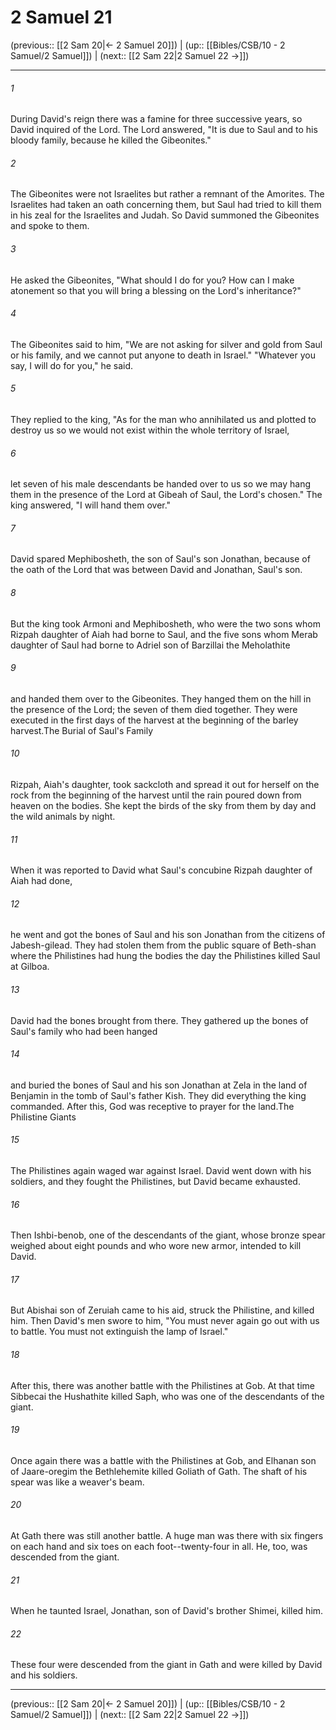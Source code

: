 # 2 Samuel 21

(previous:: [[2 Sam 20|← 2 Samuel 20]]) | (up:: [[Bibles/CSB/10 - 2 Samuel/2 Samuel]]) | (next:: [[2 Sam 22|2 Samuel 22 →]])

***


###### 1 
During David's reign there was a famine for three successive years, so David inquired of the Lord. The Lord answered, "It is due to Saul and to his bloody family, because he killed the Gibeonites." 

###### 2 
The Gibeonites were not Israelites but rather a remnant of the Amorites. The Israelites had taken an oath concerning them, but Saul had tried to kill them in his zeal for the Israelites and Judah. So David summoned the Gibeonites and spoke to them. 

###### 3 
He asked the Gibeonites, "What should I do for you? How can I make atonement so that you will bring a blessing on the Lord's inheritance?" 

###### 4 
The Gibeonites said to him, "We are not asking for silver and gold from Saul or his family, and we cannot put anyone to death in Israel." "Whatever you say, I will do for you," he said. 

###### 5 
They replied to the king, "As for the man who annihilated us and plotted to destroy us so we would not exist within the whole territory of Israel, 

###### 6 
let seven of his male descendants be handed over to us so we may hang them in the presence of the Lord at Gibeah of Saul, the Lord's chosen." The king answered, "I will hand them over." 

###### 7 
David spared Mephibosheth, the son of Saul's son Jonathan, because of the oath of the Lord that was between David and Jonathan, Saul's son. 

###### 8 
But the king took Armoni and Mephibosheth, who were the two sons whom Rizpah daughter of Aiah had borne to Saul, and the five sons whom Merab daughter of Saul had borne to Adriel son of Barzillai the Meholathite 

###### 9 
and handed them over to the Gibeonites. They hanged them on the hill in the presence of the Lord; the seven of them died together. They were executed in the first days of the harvest at the beginning of the barley harvest.The Burial of Saul's Family 

###### 10 
Rizpah, Aiah's daughter, took sackcloth and spread it out for herself on the rock from the beginning of the harvest until the rain poured down from heaven on the bodies. She kept the birds of the sky from them by day and the wild animals by night. 

###### 11 
When it was reported to David what Saul's concubine Rizpah daughter of Aiah had done, 

###### 12 
he went and got the bones of Saul and his son Jonathan from the citizens of Jabesh-gilead. They had stolen them from the public square of Beth-shan where the Philistines had hung the bodies the day the Philistines killed Saul at Gilboa. 

###### 13 
David had the bones brought from there. They gathered up the bones of Saul's family who had been hanged 

###### 14 
and buried the bones of Saul and his son Jonathan at Zela in the land of Benjamin in the tomb of Saul's father Kish. They did everything the king commanded. After this, God was receptive to prayer for the land.The Philistine Giants 

###### 15 
The Philistines again waged war against Israel. David went down with his soldiers, and they fought the Philistines, but David became exhausted. 

###### 16 
Then Ishbi-benob, one of the descendants of the giant, whose bronze spear weighed about eight pounds and who wore new armor, intended to kill David. 

###### 17 
But Abishai son of Zeruiah came to his aid, struck the Philistine, and killed him. Then David's men swore to him, "You must never again go out with us to battle. You must not extinguish the lamp of Israel." 

###### 18 
After this, there was another battle with the Philistines at Gob. At that time Sibbecai the Hushathite killed Saph, who was one of the descendants of the giant. 

###### 19 
Once again there was a battle with the Philistines at Gob, and Elhanan son of Jaare-oregim the Bethlehemite killed Goliath of Gath. The shaft of his spear was like a weaver's beam. 

###### 20 
At Gath there was still another battle. A huge man was there with six fingers on each hand and six toes on each foot--twenty-four in all. He, too, was descended from the giant. 

###### 21 
When he taunted Israel, Jonathan, son of David's brother Shimei, killed him. 

###### 22 
These four were descended from the giant in Gath and were killed by David and his soldiers.

***

(previous:: [[2 Sam 20|← 2 Samuel 20]]) | (up:: [[Bibles/CSB/10 - 2 Samuel/2 Samuel]]) | (next:: [[2 Sam 22|2 Samuel 22 →]])
